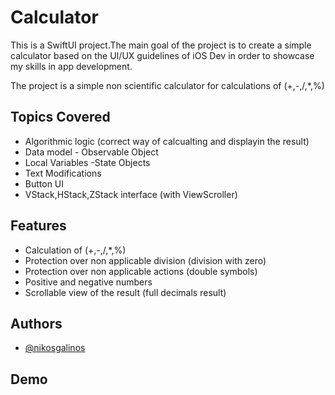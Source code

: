 
# Calculator

This is a SwiftUI project.The main goal of the project is to create a simple calculator based on the UI/UX guidelines of iOS Dev in order  to showcase my skills in app development.

The project is a simple non scientific calculator for 
calculations of (+,-,/,*,%)

## Topics Covered

- Algorithmic logic (correct way of calcualting and displayin the result)
- Data model - Observable Object
- Local Variables -State Objects
- Text Modifications
- Button UI
- VStack,HStack,ZStack interface (with ViewScroller)
## Features

- Calculation of (+,-,/,*,%)
- Protection over non applicable division (division with zero)
- Protection over non applicable actions (double symbols)
- Positive and negative numbers
- Scrollable view of the result (full decimals result)


## Authors

- [@nikosgalinos](https://github.com/ngalinos95)


## Demo



